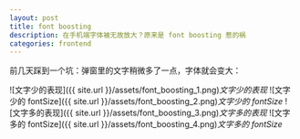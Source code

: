 ```yaml
---
layout: post
title: font boosting
description: 在手机端字体被无故放大？原来是 font boosting 惹的祸
categories: frontend
---
```


前几天踩到一个坑：弹窗里的文字稍微多了一点，字体就会变大：

![文字少的表现]({{ site.url }}/assets/font_boosting_1.png)*文字少的表现*
![文字少的 fontSize]({{ site.url }}/assets/font_boosting_2.png)*文字少的 fontSize*
![文字多的表现]({{ site.url }}/assets/font_boosting_3.png)*文字多的表现*
![文字多的 fontSize]({{ site.url }}/assets/font_boosting_4.png)*文字多的 fontSize*